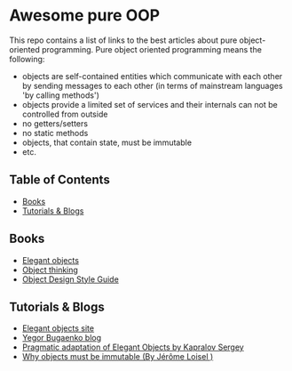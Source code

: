 # Awesome pure OOP

This repo contains a list of links to the best articles about pure object-oriented programming.
Pure object oriented programming means the following:
- objects are self-contained entities which communicate with each other by sending messages to each other (in terms of mainstream languages 'by calling methods')
- objects provide a limited set of services and their internals can not be controlled from outside
- no getters/setters
- no static methods
- objects, that contain state, must be immutable
- etc.

## Table of Contents

  * [Books](#books)
  * [Tutorials & Blogs](#tutorials--blogs)
  
## Books

* [Elegant objects](https://www.yegor256.com/elegant-objects.html)
* [Object thinking](https://www.amazon.com/Object-Thinking-Developer-Reference-David/dp/0735619654)
* [Object Design Style Guide](https://www.manning.com/books/object-design-style-guide)

## Tutorials & Blogs

* [Elegant objects site](https://www.elegantobjects.org)
* [Yegor Bugaenko blog](https://www.yegor256.com)
* [Pragmatic adaptation of Elegant Objects by Kapralov Sergey](https://www.pragmaticobjects.com)
* [Why objects must be immutable (By Jérôme Loisel )](https://octoperf.com/blog/2016/04/07/why-objects-must-be-immutable)
